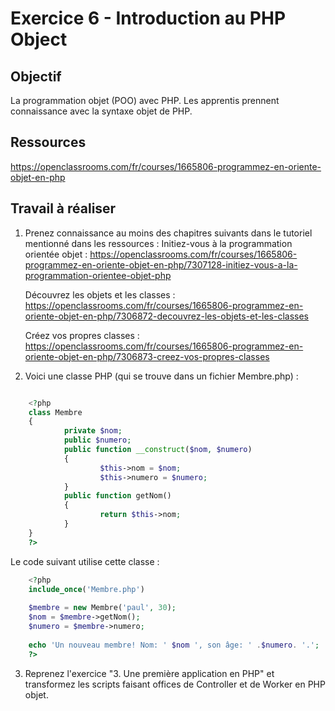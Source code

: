 # Exercice 6 - Introduction au PHP Object

## Objectif
La programmation objet (POO) avec PHP.
Les apprentis prennent connaissance avec la syntaxe objet de PHP.

## Ressources
https://openclassrooms.com/fr/courses/1665806-programmez-en-oriente-objet-en-php

## Travail à réaliser

1. Prenez connaissance au moins des chapitres suivants dans le tutoriel mentionné dans les ressources :
	Initiez-vous à la programmation orientée objet : https://openclassrooms.com/fr/courses/1665806-programmez-en-oriente-objet-en-php/7307128-initiez-vous-a-la-programmation-orientee-objet-php

	Découvrez les objets et les classes : https://openclassrooms.com/fr/courses/1665806-programmez-en-oriente-objet-en-php/7306872-decouvrez-les-objets-et-les-classes

	Créez vos propres classes : https://openclassrooms.com/fr/courses/1665806-programmez-en-oriente-objet-en-php/7306873-creez-vos-propres-classes


3. Voici une classe PHP (qui se trouve dans un fichier Membre.php) :
```php	

	<?php
	class Membre
	{
	        private $nom;
	        public $numero;
	        public function __construct($nom, $numero)
	        {
	                $this->nom = $nom;
	                $this->numero = $numero;
	        }
	        public function getNom()
	        {
	                return $this->nom;
	        }
	}
	?>
```

Le code suivant utilise cette classe :

```php
	<?php
	include_once('Membre.php')
	
	$membre = new Membre('paul', 30);
	$nom = $membre->getNom();
	$numero = $membre->numero;
	
	echo 'Un nouveau membre! Nom: ' $nom ', son âge: ' .$numero. '.';
	?>
```
 
3. Reprenez l'exercice "3. Une première application en PHP" et transformez les scripts faisant offices de Controller et de Worker en PHP objet.
